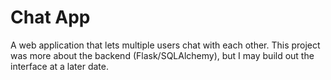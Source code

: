# Chat App

A web application that lets multiple users chat with each other.  This project was more about the backend (Flask/SQLAlchemy), but I may build out the interface at a later date.
